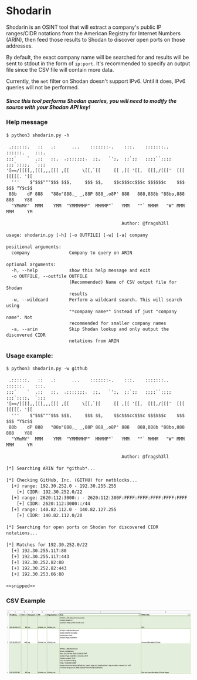 # Shodarin

Shodarin is an OSINT tool that will extract a company's public IP ranges/CIDR notations from the American Registry for Internet Numbers (ARIN), then feed those results to Shodan to discover open ports on those addresses.

By default, the exact company name will be searched for and results will be sent to stdout in the form of `ip:port`. It's recommended to specify an output file since the CSV file will contain more data.

Currently, the `net` filter on Shodan doesn't support IPv6. Until it does, IPv6 queries will not be performed. 

#### ***Since this tool performs Shodan queries, you will need to modify the source with your Shodan API key!***

### Help message

```
$ python3 shodarin.py -h

 .::::::.   ::   .:      ...    :::::::-.    :::.    :::::::..   ::::::.    :::.
;;;`    `  ,;;   ;;,  .;;;;;;;.  ;;,   `';,  ;;`;;   ;;;;``;;;;  ;;;`;;;;,  `;;;
'[==/[[[[,,[[[,,,[[[ ,[[     \[[,`[[     [[ ,[[ '[[,  [[[,/[[['  [[[  [[[[[. '[[
  '''    $"$$$"""$$$ $$$,     $$$ $$,    $$c$$$cc$$$c $$$$$$c    $$$  $$$ "Y$c$$
 88b    dP 888   "88o"888,_ _,88P 888_,o8P' 888   888,888b "88bo,888  888    Y88
  "YMmMY"  MMM    YMM  "YMMMMMP"  MMMMP"`   YMM   ""` MMMM   "W" MMM  MMM     YM

                                            Author: @fragsh3ll

usage: shodarin.py [-h] [-o OUTFILE] [-w] [-a] company

positional arguments:
  company               Company to query on ARIN

optional arguments:
  -h, --help            show this help message and exit
  -o OUTFILE, --outfile OUTFILE
                        (Recommended) Name of CSV output file for Shodan
                        results
  -w, --wildcard        Perform a wildcard search. This will search using
                        "*company name*" instead of just "company name". Not
                        recommended for smaller company names
  -a, --arin            Skip Shodan lookup and only output the discovered CIDR
                        notations from ARIN
```
### Usage example:
```
$ python3 shodarin.py -w github

 .::::::.   ::   .:      ...    :::::::-.    :::.    :::::::..   ::::::.    :::.
;;;`    `  ,;;   ;;,  .;;;;;;;.  ;;,   `';,  ;;`;;   ;;;;``;;;;  ;;;`;;;;,  `;;;
'[==/[[[[,,[[[,,,[[[ ,[[     \[[,`[[     [[ ,[[ '[[,  [[[,/[[['  [[[  [[[[[. '[[
  '''    $"$$$"""$$$ $$$,     $$$ $$,    $$c$$$cc$$$c $$$$$$c    $$$  $$$ "Y$c$$
 88b    dP 888   "88o"888,_ _,88P 888_,o8P' 888   888,888b "88bo,888  888    Y88
  "YMmMY"  MMM    YMM  "YMMMMMP"  MMMMP"`   YMM   ""` MMMM   "W" MMM  MMM     YM

                                            Author: @fragsh3ll

[*] Searching ARIN for *github*...

[*] Checking GitHub, Inc. (GITHU) for netblocks...
  [+] range: 192.30.252.0 - 192.30.255.255
    [+] CIDR: 192.30.252.0/22
  [+] range: 2620:112:3000:: - 2620:112:300F:FFFF:FFFF:FFFF:FFFF:FFFF
    [+] CIDR: 2620:112:3000::/44
  [+] range: 140.82.112.0 - 140.82.127.255
    [+] CIDR: 140.82.112.0/20

[*] Searching for open ports on Shodan for discovered CIDR notations...

[*] Matches for 192.30.252.0/22
  [+] 192.30.255.117:80
  [+] 192.30.255.117:443
  [+] 192.30.252.82:80
  [+] 192.30.252.82:443
  [+] 192.30.253.66:80
  
<<snipped>>
```
### CSV Example
![CSV Example](example.png)
